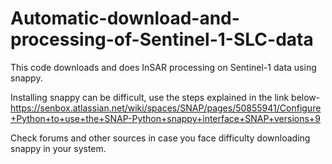 # Automatic-download-and-processing-of-Sentinel-1-SLC-data
This code downloads and does InSAR processing on Sentinel-1 data using snappy.

Installing snappy can be difficult, use the steps explained in the link below- 
https://senbox.atlassian.net/wiki/spaces/SNAP/pages/50855941/Configure+Python+to+use+the+SNAP-Python+snappy+interface+SNAP+versions+9

Check forums and other sources in case you face difficulty downloading snappy in your system.
